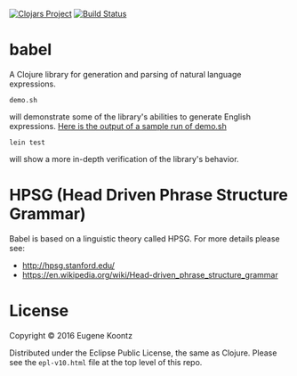 [![Clojars Project](https://img.shields.io/clojars/v/babel.svg)](https://clojars.org/babel)
[![Build Status](https://secure.travis-ci.org/ekoontz/babel.png?branch=master)](http://travis-ci.org/ekoontz/babel)

# babel

A Clojure library for generation and parsing of natural language expressions.

```shell
demo.sh
```

will demonstrate some of the library's abilities to generate English
expressions. [Here is the output of a sample run of
demo.sh](https://gist.github.com/ekoontz/57c332d85ccf47503666c72fe241cb14)

```shell
lein test
```

will show a more in-depth verification of the library's behavior.

# HPSG (Head Driven Phrase Structure Grammar)

Babel is based on a linguistic theory called HPSG. For more details please see:

- http://hpsg.stanford.edu/
- https://en.wikipedia.org/wiki/Head-driven_phrase_structure_grammar

# License

Copyright © 2016 Eugene Koontz

Distributed under the Eclipse Public License, the same as Clojure.
Please see the `epl-v10.html` file at the top level of this repo.

